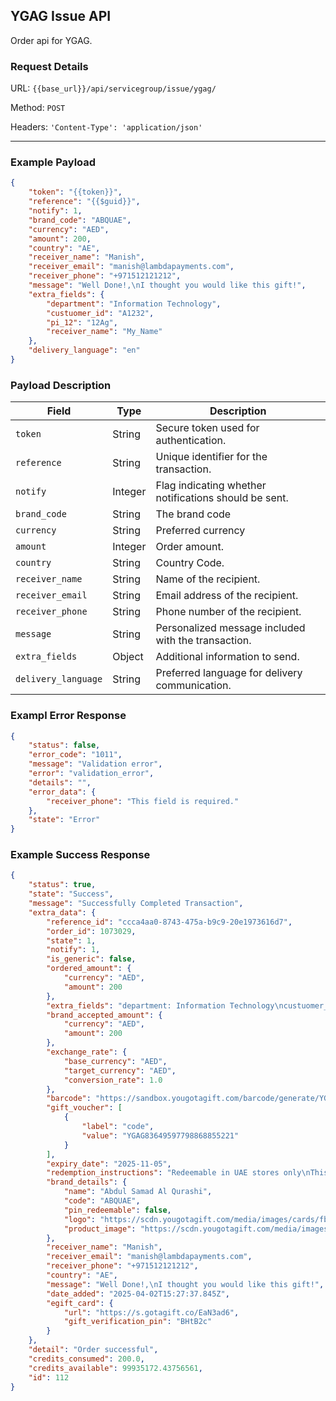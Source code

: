 ## YGAG Issue API

Order api for YGAG.

### Request Details

URL: `{{base_url}}/api/servicegroup/issue/ygag/`

Method: `POST`

Headers: `'Content-Type': 'application/json'`

---

### **Example Payload**

```json
{
    "token": "{{token}}",
    "reference": "{{$guid}}",
    "notify": 1,
    "brand_code": "ABQUAE",
    "currency": "AED",
    "amount": 200,
    "country": "AE",
    "receiver_name": "Manish",
    "receiver_email": "manish@lambdapayments.com",
    "receiver_phone": "+971512121212",
    "message": "Well Done!,\nI thought you would like this gift!",
    "extra_fields": {
        "department": "Information Technology",
        "custuomer_id": "A1232",
        "pi_12": "12Ag",
        "receiver_name": "My_Name"
    },
    "delivery_language": "en"
}
```

### **Payload Description**

| **Field**           | **Type** | **Description**                                       |
| ------------------- | -------- | ----------------------------------------------------- |
| `token`             | String   | Secure token used for authentication.                 |
| `reference`         | String   | Unique identifier for the transaction.                |
| `notify`            | Integer  | Flag indicating whether notifications should be sent. |
| `brand_code`        | String   | The brand code                                        |
| `currency`          | String   | Preferred currency                                    |
| `amount`            | Integer  | Order amount.                                         |
| `country`           | String   | Country Code.                                         |
| `receiver_name`     | String   | Name of the recipient.                                |
| `receiver_email`    | String   | Email address of the recipient.                       |
| `receiver_phone`    | String   | Phone number of the recipient.                        |
| `message`           | String   | Personalized message included with the transaction.   |
| `extra_fields`      | Object   | Additional information to send.                       |
| `delivery_language` | String   | Preferred language for delivery communication.        |

### Exampl Error Response

```json
{
    "status": false,
    "error_code": "1011",
    "message": "Validation error",
    "error": "validation_error",
    "details": "",
    "error_data": {
        "receiver_phone": "This field is required."
    },
    "state": "Error"
}
```

### Example Success Response

```json
{
    "status": true,
    "state": "Success",
    "message": "Successfully Completed Transaction",
    "extra_data": {
        "reference_id": "ccca4aa0-8743-475a-b9c9-20e1973616d7",
        "order_id": 1073029,
        "state": 1,
        "notify": 1,
        "is_generic": false,
        "ordered_amount": {
            "currency": "AED",
            "amount": 200
        },
        "extra_fields": "department: Information Technology\ncustuomer_id: A1232\nreceiver_name: My_Name\npi_12: 12Ag",
        "brand_accepted_amount": {
            "currency": "AED",
            "amount": 200
        },
        "exchange_rate": {
            "base_currency": "AED",
            "target_currency": "AED",
            "conversion_rate": 1.0
        },
        "barcode": "https://sandbox.yougotagift.com/barcode/generate/YGAG83649597798868855221/",
        "gift_voucher": [
            {
                "label": "code",
                "value": "YGAG83649597798868855221"
            }
        ],
        "expiry_date": "2025-11-05",
        "redemption_instructions": "Redeemable in UAE stores only\nThis eGift card is only valid for a one time purchase or single transaction to the full value unless otherwise specified.\r\nThe eGift card can be redeemed across all stores of Abdul Samad Al Qurashi in UAE.\r\neGift Cards once issued cannot be canceled, exchanged, extended or refunded and are subject to the terms & conditions of the merchant.\r\nItems purchased using this eGift Card are refundable as per the refund and exchange policy of the merchant. The merchant is solely responsible for the product & service provided to customers through the use of this eGift Card.\n\nTerms and conditions of the retailers are applicable.\nNo cashback, refunds or returns.",
        "brand_details": {
            "name": "Abdul Samad Al Qurashi",
            "code": "ABQUAE",
            "pin_redeemable": false,
            "logo": "https://scdn.yougotagift.com/media/images/cards/fb/tmp0iVW7p.jpg",
            "product_image": "https://scdn.yougotagift.com/media/images/cards/print/tmpcnQaga.jpg"
        },
        "receiver_name": "Manish",
        "receiver_email": "manish@lambdapayments.com",
        "receiver_phone": "+971512121212",
        "country": "AE",
        "message": "Well Done!,\nI thought you would like this gift!",
        "date_added": "2025-04-02T15:27:37.845Z",
        "egift_card": {
            "url": "https://s.gotagift.co/EaN3ad6",
            "gift_verification_pin": "BHtB2c"
        }
    },
    "detail": "Order successful",
    "credits_consumed": 200.0,
    "credits_available": 99935172.43756561,
    "id": 112
}
```